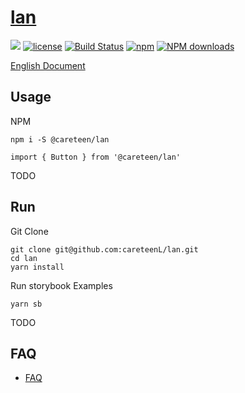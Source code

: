 # [lan](https://github.com/careteenL/lan)
[![](https://img.shields.io/badge/Powered%20by-lan-brightgreen.svg)](https://github.com/careteenL/lan)
[![license](https://img.shields.io/badge/license-MIT-blue.svg)](https://github.com/careteenL/lan/blob/master/LICENSE)
[![Build Status](https://travis-ci.org/careteenL/lan.svg?branch=master)](https://travis-ci.org/careteenL/lan)
[![npm](https://img.shields.io/badge/npm-0.1.0-orange.svg)](https://www.npmjs.com/package/@careteen/lan)
[![NPM downloads](http://img.shields.io/npm/dm/@careteen/lan.svg?style=flat-square)](http://www.npmtrends.com/@careteen/lan)

[English Document](./README.en_US.md)

## Usage

NPM
```shell
npm i -S @careteen/lan
```

```tsx
import { Button } from '@careteen/lan'
```

TODO

## Run

Git Clone
```shell
git clone git@github.com:careteenL/lan.git 
cd lan
yarn install
```

Run storybook Examples
```shell
yarn sb
```

TODO

## FAQ

- [FAQ](./FAQ.md)
